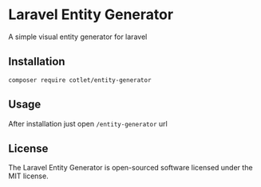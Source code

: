 # Laravel Entity Generator

A simple visual entity generator for laravel

## Installation

`composer require cotlet/entity-generator`

## Usage

After installation just open `/entity-generator` url

## License

The Laravel Entity Generator is open-sourced software licensed under the MIT license.
